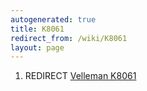 ```yaml
---
autogenerated: true
title: K8061
redirect_from: /wiki/K8061
layout: page
---
```


1.  REDIRECT [Velleman K8061](Velleman_K8061 "wikilink")
